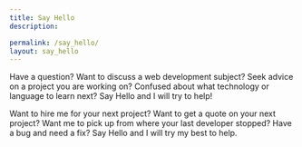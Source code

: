 ```yaml
---
title: Say Hello
description:

permalink: /say_hello/
layout: say_hello
---
```


Have a question? Want to discuss a web development subject? Seek advice on a project you are working on? Confused about what technology or language to learn next? Say Hello and I will try to help!

Want to hire me for your next project? Want to get a quote on your next project? Want me to pick up from where your last developer stopped? Have a bug and need a fix? Say Hello and I will try my best to help.

